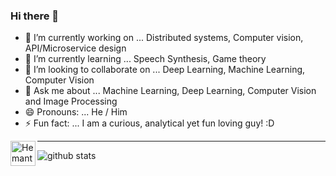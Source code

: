 ### Hi there 👋

<!--
**Hemantr05/Hemantr05** is a ✨ _special_ ✨ repository because its `README.md` (this file) appears on your GitHub profile. -->


- 🔭 I’m currently working on ... Distributed systems, Computer vision, API/Microservice design
- 🌱 I’m currently learning ... Speech Synthesis, Game theory 
- 👯 I’m looking to collaborate on ... Deep Learning, Machine Learning, Computer Vision
- 💬 Ask me about ... Machine Learning, Deep Learning, Computer Vision and Image Processing
- 😄 Pronouns: ... He / Him
- ⚡ Fun fact: ... I am a curious, analytical yet fun loving guy! :D

[<img align="left" alt="Hemant Rakesh | LinkedIn" width="40px" src="https://img.icons8.com/color/48/000000/linkedin.png" />][linkedin]


<!--
<p>
    <img class="center" alt="Hemant Rakesh's github visitors" src="https://visitor-badge.laobi.icu/badge?page_id=Hemantr05.Hemantr05"/>
</p>
-->

--------------------------------------------------------------------------------------------------------------------------------------------------------------------------------
![github stats](https://github-readme-stats.vercel.app/api?username=Hemantr05&show_icons=true)

[linkedin]: https://www.linkedin.com/in/hemant-rakesh-983b59129/

